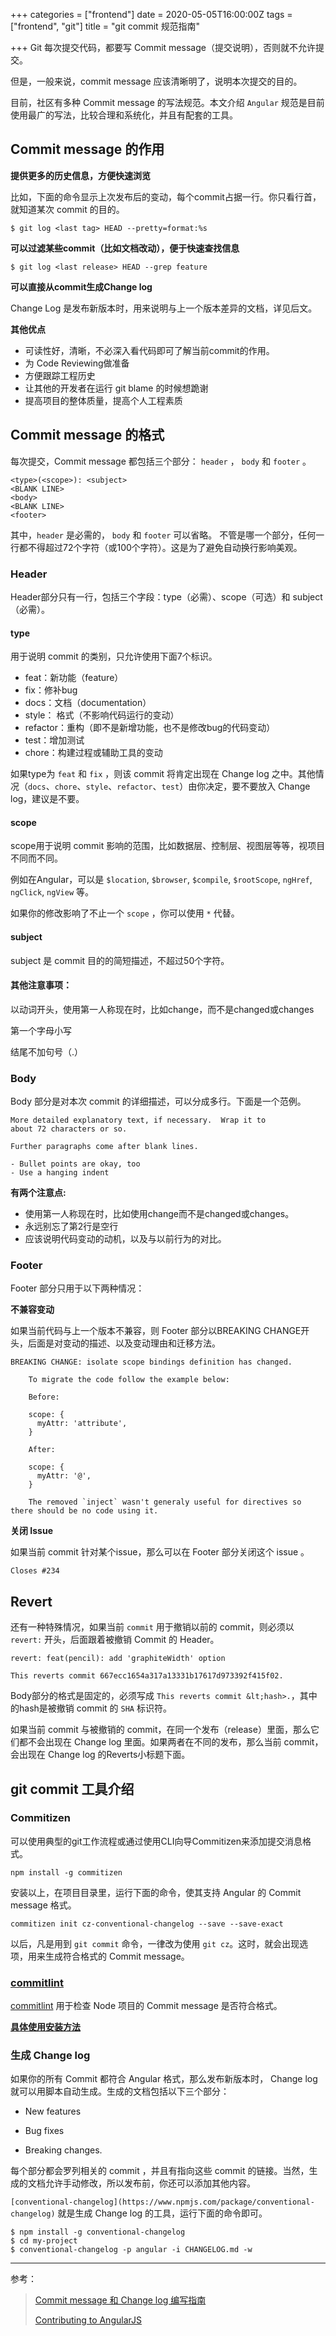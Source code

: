 +++
categories = ["frontend"]
date = 2020-05-05T16:00:00Z
tags = ["frontend", "git"]
title = "git commit 规范指南"

+++
Git 每次提交代码，都要写 Commit message（提交说明），否则就不允许提交。

但是，一般来说，commit message 应该清晰明了，说明本次提交的目的。

目前，社区有多种 Commit message 的写法规范。本文介绍 `Angular` 规范是目前使用最广的写法，比较合理和系统化，并且有配套的工具。


## Commit message 的作用

**提供更多的历史信息，方便快速浏览**

比如，下面的命令显示上次发布后的变动，每个commit占据一行。你只看行首，就知道某次 commit 的目的。

```
$ git log <last tag> HEAD --pretty=format:%s
```

**可以过滤某些commit（比如文档改动），便于快速查找信息**

```
$ git log <last release> HEAD --grep feature
```

**可以直接从commit生成Change log**

Change Log 是发布新版本时，用来说明与上一个版本差异的文档，详见后文。

**其他优点**

- 可读性好，清晰，不必深入看代码即可了解当前commit的作用。
- 为 Code Reviewing做准备
- 方便跟踪工程历史
- 让其他的开发者在运行 git blame 的时候想跪谢
- 提高项目的整体质量，提高个人工程素质


## Commit message 的格式

每次提交，Commit message 都包括三个部分： `header` ， `body` 和 `footer` 。

```
<type>(<scope>): <subject>
<BLANK LINE>
<body>
<BLANK LINE>
<footer>
```

其中，`header` 是必需的， `body` 和 `footer` 可以省略。
不管是哪一个部分，任何一行都不得超过72个字符（或100个字符）。这是为了避免自动换行影响美观。

### Header

Header部分只有一行，包括三个字段：type（必需）、scope（可选）和 subject（必需）。

#### type

用于说明 commit 的类别，只允许使用下面7个标识。

- feat：新功能（feature）
- fix：修补bug
- docs：文档（documentation）
- style： 格式（不影响代码运行的变动）
- refactor：重构（即不是新增功能，也不是修改bug的代码变动）
- test：增加测试
- chore：构建过程或辅助工具的变动

如果type为 `feat` 和 `fix` ，则该 commit 将肯定出现在 Change log 之中。其他情况（`docs`、`chore`、`style`、`refactor`、`test`）由你决定，要不要放入 Change log，建议是不要。

#### scope

scope用于说明 commit 影响的范围，比如数据层、控制层、视图层等等，视项目不同而不同。

例如在Angular，可以是 `$location`, `$browser`, `$compile`, `$rootScope`, `ngHref`, `ngClick`, `ngView` 等。

如果你的修改影响了不止一个 `scope` ，你可以使用 `*` 代替。

#### subject

subject 是 commit 目的的简短描述，不超过50个字符。

#### 其他注意事项：

以动词开头，使用第一人称现在时，比如change，而不是changed或changes

第一个字母小写

结尾不加句号（.）


### Body

Body 部分是对本次 commit 的详细描述，可以分成多行。下面是一个范例。

```
More detailed explanatory text, if necessary.  Wrap it to 
about 72 characters or so. 

Further paragraphs come after blank lines.

- Bullet points are okay, too
- Use a hanging indent
```

**有两个注意点:**

- 使用第一人称现在时，比如使用change而不是changed或changes。
- 永远别忘了第2行是空行
- 应该说明代码变动的动机，以及与以前行为的对比。

### Footer

Footer 部分只用于以下两种情况：

**不兼容变动**

如果当前代码与上一个版本不兼容，则 Footer 部分以BREAKING CHANGE开头，后面是对变动的描述、以及变动理由和迁移方法。

```
BREAKING CHANGE: isolate scope bindings definition has changed.

    To migrate the code follow the example below:

    Before:

    scope: {
      myAttr: 'attribute',
    }

    After:

    scope: {
      myAttr: '@',
    }

    The removed `inject` wasn't generaly useful for directives so there should be no code using it.
```

**关闭 Issue**

如果当前 commit 针对某个issue，那么可以在 Footer 部分关闭这个 issue 。

```
Closes #234
```
## Revert

还有一种特殊情况，如果当前 `commit` 用于撤销以前的 commit，则必须以 `revert:` 开头，后面跟着被撤销 Commit 的 Header。

```
revert: feat(pencil): add 'graphiteWidth' option

This reverts commit 667ecc1654a317a13331b17617d973392f415f02.
```
Body部分的格式是固定的，必须写成 `This reverts commit &lt;hash>.`，其中的hash是被撤销 commit 的 `SHA` 标识符。

如果当前 commit 与被撤销的 commit，在同一个发布（release）里面，那么它们都不会出现在 Change log 里面。如果两者在不同的发布，那么当前 commit，会出现在 Change log 的Reverts小标题下面。

## git commit 工具介绍

### Commitizen

可以使用典型的git工作流程或通过使用CLI向导Commitizen来添加提交消息格式。

```
npm install -g commitizen
```

安装以上，在项目目录里，运行下面的命令，使其支持 Angular 的 Commit message 格式。

```
commitizen init cz-conventional-changelog --save --save-exact
```
以后，凡是用到 `git commit` 命令，一律改为使用 `git cz`。这时，就会出现选项，用来生成符合格式的 Commit message。

### [commitlint](https://commitlint.js.org/#/)

 [commitlint](https://github.com/conventional-changelog/commitlint) 用于检查 Node 项目的 Commit message 是否符合格式。

**[具体使用安装方法](https://commitlint.js.org/#/guides-local-setup)**




### 生成 Change log

如果你的所有 Commit 都符合 Angular 格式，那么发布新版本时， Change log 就可以用脚本自动生成。生成的文档包括以下三个部分：

- New features

- Bug fixes

- Breaking changes.

每个部分都会罗列相关的 commit ，并且有指向这些 commit 的链接。当然，生成的文档允许手动修改，所以发布前，你还可以添加其他内容。

`[conventional-changelog](https://www.npmjs.com/package/conventional-changelog)` 就是生成 Change log 的工具，运行下面的命令即可。

```
$ npm install -g conventional-changelog
$ cd my-project
$ conventional-changelog -p angular -i CHANGELOG.md -w
```

----
参考：

> [Commit message 和 Change log 编写指南](http://www.ruanyifeng.com/blog/2016/01/commit_message_change_log.html)
>
> [Contributing to AngularJS](https://github.com/angular/angular.js/blob/master/CONTRIBUTING.md#toc10)
>